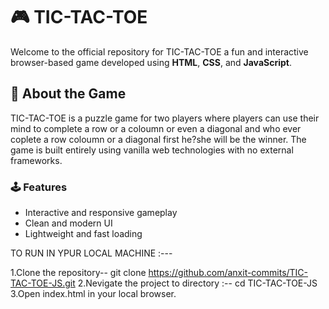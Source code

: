 # 🎮 TIC-TAC-TOE

Welcome to the official repository for TIC-TAC-TOE a fun and interactive browser-based game developed using **HTML**, **CSS**, and **JavaScript**.


## 🧩 About the Game

TIC-TAC-TOE is a puzzle game for two players where players can use their mind to complete a row or a coloumn or even a diagonal and who ever coplete a row coloumn or a diagonal first he?she will be the winner. The game is built entirely using vanilla web technologies with no external frameworks.

### 🕹 Features

- Interactive and responsive gameplay
- Clean and modern UI
- Lightweight and fast loading


TO RUN IN YPUR LOCAL MACHINE :---

1.Clone the repository--
git clone https://github.com/anxit-commits/TIC-TAC-TOE-JS.git
2.Nevigate the project to directory :--
cd TIC-TAC-TOE-JS
3.Open index.html in your local browser.
